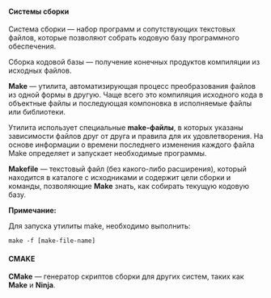 #### Системы сборки

Система сборки — набор программ и сопутствующих текстовых файлов, которые позволяют собрать кодовую базу программного 
обеспечения.

Сборка кодовой базы — получение конечных продуктов компиляции из исходных файлов.

**Make** — утилита, автоматизирующая процесс преобразования файлов из одной формы в другую. Чаще всего 
это компиляция исходного кода в объектные файлы и последующая компоновка в исполняемые файлы или библиотеки.

Утилита использует специальные **make-файлы**, в которых указаны зависимости файлов друг от друга и правила для их удовлетворения. 
На основе информации о времени последнего изменения каждого файла Make определяет и запускает необходимые программы.

**Makefile** — текстовый файл (без какого-либо расширения), который находится в каталоге с исходниками и содержит цели сборки и команды, 
позволяющие **Make** знать, как собирать текущую кодовую базу.

**Примечание:**

Для запуска утилиты make, необходимо выполнить:

```
make -f [make-file-name]
```

#### CMAKE

**CMake** — генератор скриптов сборки для других систем, таких как **Make** и **Ninja**.


